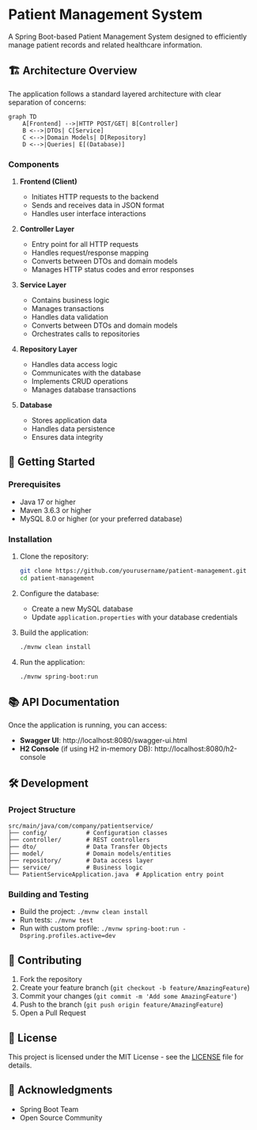 # Patient Management System

A Spring Boot-based Patient Management System designed to efficiently manage patient records and related healthcare information.

## 🏗️ Architecture Overview

The application follows a standard layered architecture with clear separation of concerns:

```mermaid
graph TD
    A[Frontend] -->|HTTP POST/GET| B[Controller]
    B <-->|DTOs| C[Service]
    C <-->|Domain Models| D[Repository]
    D <-->|Queries| E[(Database)]
```

### Components

1. **Frontend (Client)**
   - Initiates HTTP requests to the backend
   - Sends and receives data in JSON format
   - Handles user interface interactions

2. **Controller Layer**
   - Entry point for all HTTP requests
   - Handles request/response mapping
   - Converts between DTOs and domain models
   - Manages HTTP status codes and error responses

3. **Service Layer**
   - Contains business logic
   - Manages transactions
   - Handles data validation
   - Converts between DTOs and domain models
   - Orchestrates calls to repositories

4. **Repository Layer**
   - Handles data access logic
   - Communicates with the database
   - Implements CRUD operations
   - Manages database transactions

5. **Database**
   - Stores application data
   - Handles data persistence
   - Ensures data integrity

## 🚀 Getting Started

### Prerequisites

- Java 17 or higher
- Maven 3.6.3 or higher
- MySQL 8.0 or higher (or your preferred database)

### Installation

1. Clone the repository:
   ```bash
   git clone https://github.com/yourusername/patient-management.git
   cd patient-management
   ```

2. Configure the database:
   - Create a new MySQL database
   - Update `application.properties` with your database credentials

3. Build the application:
   ```bash
   ./mvnw clean install
   ```

4. Run the application:
   ```bash
   ./mvnw spring-boot:run
   ```

## 📚 API Documentation

Once the application is running, you can access:
- **Swagger UI**: http://localhost:8080/swagger-ui.html
- **H2 Console** (if using H2 in-memory DB): http://localhost:8080/h2-console

## 🛠️ Development

### Project Structure

```
src/main/java/com/company/patientservice/
├── config/           # Configuration classes
├── controller/       # REST controllers
├── dto/              # Data Transfer Objects
├── model/            # Domain models/entities
├── repository/       # Data access layer
├── service/          # Business logic
└── PatientServiceApplication.java  # Application entry point
```

### Building and Testing

- Build the project: `./mvnw clean install`
- Run tests: `./mvnw test`
- Run with custom profile: `./mvnw spring-boot:run -Dspring.profiles.active=dev`

## 🤝 Contributing

1. Fork the repository
2. Create your feature branch (`git checkout -b feature/AmazingFeature`)
3. Commit your changes (`git commit -m 'Add some AmazingFeature'`)
4. Push to the branch (`git push origin feature/AmazingFeature`)
5. Open a Pull Request

## 📄 License

This project is licensed under the MIT License - see the [LICENSE](LICENSE) file for details.

## 🙏 Acknowledgments

- Spring Boot Team
- Open Source Community
